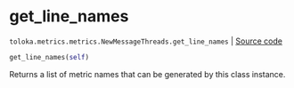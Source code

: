 # get_line_names
`toloka.metrics.metrics.NewMessageThreads.get_line_names` | [Source code](https://github.com/Toloka/toloka-kit/blob/v0.1.25/src/metrics/metrics.py#L376)

```python
get_line_names(self)
```

Returns a list of metric names that can be generated by this class instance.

